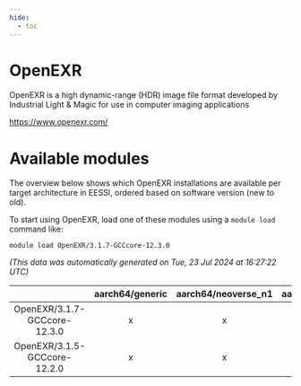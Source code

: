 ```yaml
---
hide:
  - toc
---
```


OpenEXR
=======


OpenEXR is a high dynamic-range (HDR) image file format developed by Industrial Light & Magic for use in computer imaging applications

https://www.openexr.com/
# Available modules


The overview below shows which OpenEXR installations are available per target architecture in EESSI, ordered based on software version (new to old).

To start using OpenEXR, load one of these modules using a `module load` command like:

```shell
module load OpenEXR/3.1.7-GCCcore-12.3.0
```

*(This data was automatically generated on Tue, 23 Jul 2024 at 16:27:22 UTC)*  

| |aarch64/generic|aarch64/neoverse_n1|aarch64/neoverse_v1|x86_64/generic|x86_64/amd/zen2|x86_64/amd/zen3|x86_64/intel/haswell|x86_64/intel/skylake_avx512|
| :---: | :---: | :---: | :---: | :---: | :---: | :---: | :---: | :---: |
|OpenEXR/3.1.7-GCCcore-12.3.0|x|x|x|x|x|x|x|x|
|OpenEXR/3.1.5-GCCcore-12.2.0|x|x|x|x|x|x|x|x|
